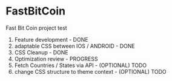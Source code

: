 # FastBitCoin
Fast Bit Coin project test

1. Feature development - DONE
2. adaptable CSS between IOS / ANDROID - DONE
3. CSS Cleanup - DONE
4. Optimization review - PROGRESS
5. Fetch Countries / States via API - (OPTIONAL) TODO
6. change CSS structure to theme context - (OPTIONAL) TODO
